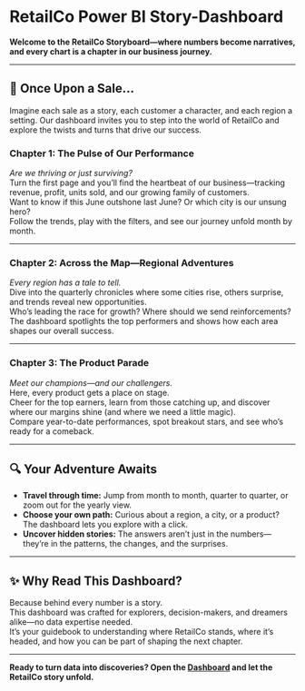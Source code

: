 # RetailCo Power BI Story-Dashboard

**Welcome to the RetailCo Storyboard—where numbers become narratives, and every chart is a chapter in our business journey.**

---

## 📖 Once Upon a Sale...

Imagine each sale as a story, each customer a character, and each region a setting. Our dashboard invites you to step into the world of RetailCo and explore the twists and turns that drive our success.

### Chapter 1: The Pulse of Our Performance

*Are we thriving or just surviving?*  
Turn the first page and you’ll find the heartbeat of our business—tracking revenue, profit, units sold, and our growing family of customers.  
Want to know if this June outshone last June? Or which city is our unsung hero?  
Follow the trends, play with the filters, and see our journey unfold month by month.

---

### Chapter 2: Across the Map—Regional Adventures

*Every region has a tale to tell.*  
Dive into the quarterly chronicles where some cities rise, others surprise, and trends reveal new opportunities.  
Who’s leading the race for growth? Where should we send reinforcements?  
The dashboard spotlights the top performers and shows how each area shapes our overall success.

---

### Chapter 3: The Product Parade

*Meet our champions—and our challengers.*  
Here, every product gets a place on stage.  
Cheer for the top earners, learn from those catching up, and discover where our margins shine (and where we need a little magic).  
Compare year-to-date performances, spot breakout stars, and see who’s ready for a comeback.

---

## 🔍 Your Adventure Awaits

- **Travel through time:** Jump from month to month, quarter to quarter, or zoom out for the yearly view.
- **Choose your own path:** Curious about a region, a city, or a product? The dashboard lets you explore with a click.
- **Uncover hidden stories:** The answers aren’t just in the numbers—they’re in the patterns, the changes, and the surprises.

---

## ✨ Why Read This Dashboard?

Because behind every number is a story.  
This dashboard was crafted for explorers, decision-makers, and dreamers alike—no data expertise needed.  
It’s your guidebook to understanding where RetailCo stands, where it’s headed, and how you can be part of shaping the next chapter.

---

**Ready to turn data into discoveries? Open the [Dashboard](https://app.powerbi.com/view?r=eyJrIjoiYTNjNjI2NGMtNjFhZi00YTVhLWJlZWYtZGUyNjM3M2ExN2UyIiwidCI6IjI0MDAyYzBiLWRkZmEtNGZjMS1hNWEyLWRlYmE0Zjg2NzZlZiJ9) and let the RetailCo story unfold.**
